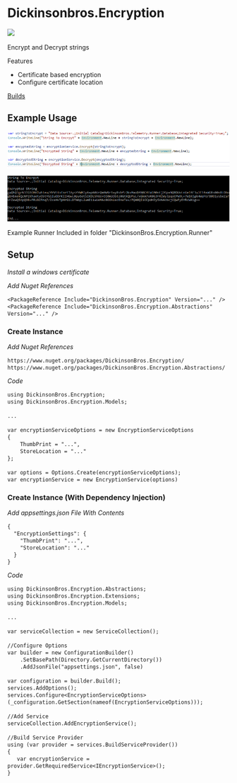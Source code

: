 # Dickinsonbros.Encryption
<a href="https://www.nuget.org/packages/DickinsonBros.Encryption/">
    <img src="https://img.shields.io/nuget/v/DickinsonBros.Encryption">
</a>

Encrypt and Decrypt strings

Features
* Certificate based encryption 
* Configure certificate location

<a href="https://dev.azure.com/marksamdickinson/DickinsonBros/_build?definitionScope=%5CDickinsonBros.Encryption">Builds</a>

<h2>Example Usage</h2>

![Alt text](https://raw.githubusercontent.com/msdickinson/DickinsonBros.Encryption/develop/EncryptionSampleUsage.PNG)

![Alt text](https://raw.githubusercontent.com/msdickinson/DickinsonBros.Encryption/develop/EncryptionSampleOutput.PNG)

Example Runner Included in folder "DickinsonBros.Encryption.Runner"

<h2>Setup</h2>

<i>Install a windows certificate</i>

<i>Add Nuget References</i>

    <PackageReference Include="DickinsonBros.Encryption" Version="..." />
    <PackageReference Include="DickinsonBros.Encryption.Abstractions" Version="..." />

<h3>Create Instance</h3>

<i>Add Nuget References</i>

    https://www.nuget.org/packages/DickinsonBros.Encryption/
    https://www.nuget.org/packages/DickinsonBros.Encryption.Abstractions/

<i>Code</i>

    using DickinsonBros.Encryption;
    using DickinsonBros.Encryption.Models;
    
    ...

    var encryptionServiceOptions = new EncryptionServiceOptions
    {
        ThumbPrint = "...",
        StoreLocation = "..."
    };

    var options = Options.Create(encryptionServiceOptions);
    var encryptionService = new EncryptionService(options)

<h3>Create Instance (With Dependency Injection)</h3>

<i>Add appsettings.json File With Contents</i>
    
    {
      "EncryptionSettings": {
        "ThumbPrint": "...",
        "StoreLocation": "..."
      }
    }
    
<i>Code</i>

    using DickinsonBros.Encryption.Abstractions;
    using DickinsonBros.Encryption.Extensions;
    using DickinsonBros.Encryption.Models;
    
    ...  

    var serviceCollection = new ServiceCollection();
    
    //Configure Options
    var builder = new ConfigurationBuilder()
        .SetBasePath(Directory.GetCurrentDirectory())
        .AddJsonFile("appsettings.json", false)

    var configuration = builder.Build();
    services.AddOptions();
    services.Configure<EncryptionServiceOptions>(_configuration.GetSection(nameof(EncryptionServiceOptions)));
                
    //Add Service
    serviceCollection.AddEncryptionService();

    //Build Service Provider 
    using (var provider = services.BuildServiceProvider())
    {
       var encryptionService = provider.GetRequiredService<IEncryptionService>();
    }
